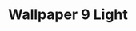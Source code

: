 ---
title: Wallpaper 9 Light
description: Minimalistic blobs
keyword: blobs, minimalistic, desktop, wallpaper, colorful
id: 9
variant: light
resolution: 5120x2880
---